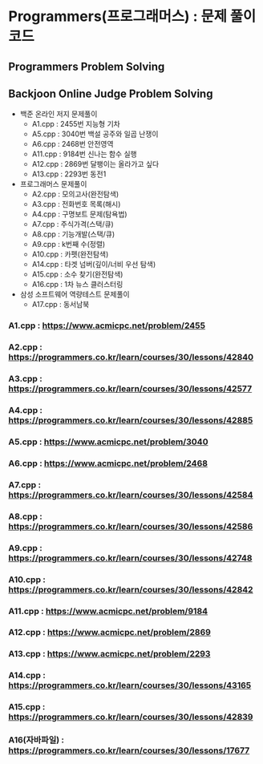 # Programmers(프로그래머스) : 문제 풀이 코드 
## Programmers Problem Solving
## Backjoon Online Judge Problem Solving
* 백준 온라인 저지 문제풀이
  * A1.cpp : 2455번 지능형 기차
  * A5.cpp : 3040번 백설 공주와 일곱 난쟁이
  * A6.cpp : 2468번 안전영역
  * A11.cpp : 9184번 신나는 함수 실행
  * A12.cpp : 2869번 달팽이는 올라가고 싶다
  * A13.cpp : 2293번 동전1
* 프로그래머스 문제풀이
  * A2.cpp : 모의고사(완전탐색)
  * A3.cpp : 전화번호 목록(해시)
  * A4.cpp : 구명보트 문제(탐욕법)
  * A7.cpp : 주식가격(스택/큐)
  * A8.cpp : 기능개발(스택/큐)
  * A9.cpp : k번째 수(정렬)
  * A10.cpp : 카펫(완전탐색)
  * A14.cpp : 타겟 넘버(깊이/너비 우선 탐색)
  * A15.cpp : 소수 찾기(완전탐색)
  * A16.cpp : 1차 뉴스 클러스터링
* 삼성 소프트웨어 역량테스트 문제풀이
  * A17.cpp : 동서남북 
### A1.cpp : https://www.acmicpc.net/problem/2455
### A2.cpp : https://programmers.co.kr/learn/courses/30/lessons/42840
### A3.cpp : https://programmers.co.kr/learn/courses/30/lessons/42577
### A4.cpp : https://programmers.co.kr/learn/courses/30/lessons/42885
### A5.cpp : https://www.acmicpc.net/problem/3040
### A6.cpp : https://www.acmicpc.net/problem/2468
### A7.cpp : https://programmers.co.kr/learn/courses/30/lessons/42584
### A8.cpp : https://programmers.co.kr/learn/courses/30/lessons/42586
### A9.cpp : https://programmers.co.kr/learn/courses/30/lessons/42748
### A10.cpp : https://programmers.co.kr/learn/courses/30/lessons/42842
### A11.cpp : https://www.acmicpc.net/problem/9184
### A12.cpp : https://www.acmicpc.net/problem/2869
### A13.cpp : https://www.acmicpc.net/problem/2293
### A14.cpp : https://programmers.co.kr/learn/courses/30/lessons/43165
### A15.cpp : https://programmers.co.kr/learn/courses/30/lessons/42839
### A16(자바파일) : https://programmers.co.kr/learn/courses/30/lessons/17677







